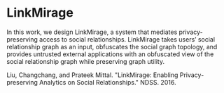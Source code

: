 # LinkMirage

In this work, we design LinkMirage, a system that mediates privacy-preserving access to social relationships. LinkMirage takes users’ social relationship graph as an input, obfuscates the social graph topology, and provides untrusted external applications with an obfuscated view of the social relationship graph while preserving graph utility.

Liu, Changchang, and Prateek Mittal. "LinkMirage: Enabling Privacy-preserving Analytics on Social Relationships." NDSS. 2016.

